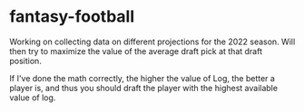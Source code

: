 # fantasy-football

Working on collecting data on different projections for the 2022 season. Will then try to maximize the value of the average draft pick at that draft position.

If I've done the math correctly, the higher the value of Log, the better a player is, and thus you should draft the player with the highest available value of log.
